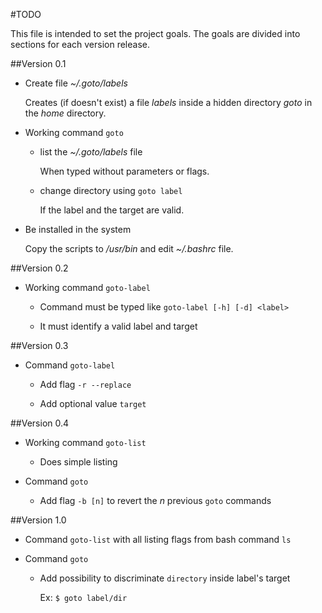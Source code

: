 #TODO

This file is intended to set the project goals. The goals are divided into sections for each version release.


##Version 0.1

* Create file *~/.goto/labels*

    Creates (if doesn't exist) a file *labels* inside a hidden directory *goto* in the *home* directory.


* Working command `goto`

    * list the *~/.goto/labels* file

        When typed without parameters or flags.

    * change directory using `goto label`

        If the label and the target are valid.


* Be installed in the system

    Copy the scripts to */usr/bin* and edit *~/.bashrc* file.


##Version 0.2

* Working command `goto-label`

    * Command must be typed like `goto-label [-h] [-d] <label>`

    * It must identify a valid label and target


##Version 0.3

* Command `goto-label`

    * Add flag `-r --replace`

    * Add optional value `target`


##Version 0.4

* Working command `goto-list`

    * Does simple listing

* Command `goto`

    * Add flag `-b [n]` to revert the *n* previous `goto` commands


##Version 1.0

* Command `goto-list` with all listing flags from bash command `ls`

* Command `goto`

    * Add possibility to discriminate `directory` inside label's target

        Ex: `$ goto label/dir`